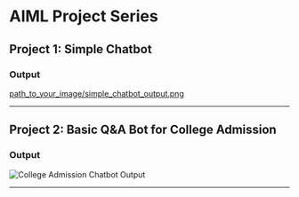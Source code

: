 # AIML Project Series


## Project 1: Simple Chatbot

### Output
[path_to_your_image/simple_chatbot_output.png](https://github.com/jananinagarajan0717/AIML-Project-Series./blob/main/SimpleChatBotOutput.png?raw=true)

---

## Project 2: Basic Q&A Bot for College Admission

### Output
![College Admission Chatbot Output]([path_to_your_image/college_admission_chatbot_output.png](https://github.com/jananinagarajan0717/AIML-Project-Series./blob/main/CollegeAdmissionBotOutput.png?raw=true))

---

